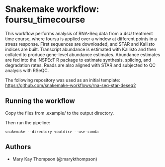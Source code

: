 # Snakemake workflow: foursu_timecourse

This workflow performs analysis of RNA-Seq data from a 4sU treatment time course,
where foursu is applied over a window at different points in a stress response.
First sequences are downloaded, and STAR and Kallisto indices are built.
Transcript abundance is estimated with Kallisto and then collated to produce gene-level
abundance estimates. Abundance estimates are fed into the INSPEcT R package to
estimate synthesis, splicing, and degradation rates. Reads are also aligned with STAR
and subjected to QC analysis with RSeQC.

The following repository was used as an initial template:
https://github.com/snakemake-workflows/rna-seq-star-deseq2

## Running the workflow

Copy the files from .example/ to the output directory.

Then run the pipeline:

    snakemake --directory <outdir> --use-conda

## Authors

* Mary Kay Thompson (@marykthompson)
